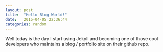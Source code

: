 ```yaml
---
layout: post
title:  "Hello Blog World!"
date:   2015-04-05 22:36:44
categories: random
---
```


Well today is the day I start using Jekyll and becoming one of those cool developers who maintains a blog / portfolio site
on their github repo.